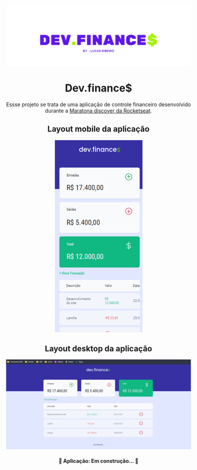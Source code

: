 <img src="https://github.com/lukinhas711/finance-control-application/blob/main/README/devF.png" title="Cabeçalho, dev.finances">

<h1 align="center">Dev.finance$</h1>

<p align="center">Essse projeto se trata de uma aplicação de controle financeiro desenvolvido durante a <a href="https://app.rocketseat.com.br/node/maratona-discover-edicao-01" target="_blank">Maratona discover da Rocketseat</a>.</p>

<h2 align="center">Layout mobile da aplicação</h2>

<div align="center">
  <a href="https://lukinhas711.github.io/pages/project-finance-control-application/index.html"><img src="https://github.com/lukinhas711/finance-control-application/blob/main/README/dev%20finance%20mobile.png" title="screenshot dversão mobile do layout"></a>
</div>


<h2 align="center">Layout desktop da aplicação</h2>

<div align="center">
  <a href="https://lukinhas711.github.io/finance-control-application/"><img src="https://github.com/lukinhas711/finance-control-application/blob/main/README/dev%20finance.png" title="screenshot dversão desktop do layout"></a>
</div>

<h4 align="center"> 
	🚧  Aplicação: Em construção...  🚧
</h4>

